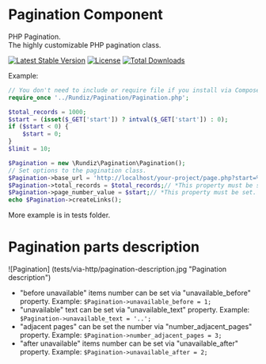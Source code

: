 # Pagination Component

PHP Pagination.<br>
The highly customizable PHP pagination class.

[![Latest Stable Version](https://poser.pugx.org/rundiz/pagination/v/stable)](https://packagist.org/packages/rundiz/pagination)
[![License](https://poser.pugx.org/rundiz/pagination/license)](https://packagist.org/packages/rundiz/pagination)
[![Total Downloads](https://poser.pugx.org/rundiz/pagination/downloads)](https://packagist.org/packages/rundiz/pagination)

Example:
```php
// You don't need to include or require file if you install via Composer.
require_once '../Rundiz/Pagination/Pagination.php';

$total_records = 1000;
$start = (isset($_GET['start']) ? intval($_GET['start']) : 0);
if ($start < 0) {
    $start = 0;
}
$limit = 10;

$Pagination = new \Rundiz\Pagination\Pagination();
// Set options to the pagination class.
$Pagination->base_url = 'http://localhost/your-project/page.php?start=%PAGENUMBER%';// *This property must be set.
$Pagination->total_records = $total_records;// *This property must be set.
$Pagination->page_number_value = $start;// *This property must be set.
echo $Pagination->createLinks();
```

More example is in tests folder.

# Pagination parts description
![Pagination] (tests/via-http/pagination-description.jpg "Pagination description")

* "before unavailable" items number can be set via "unavailable_before" property. Example: `$Pagination->unavailable_before = 1;`
* "unavailable" text can be set via "unavailable_text" property. Example: `$Pagination->unavailable_text = '..';`
* "adjacent pages" can be set the number via "number_adjacent_pages" property. Example: `$Pagination->number_adjacent_pages = 3;`
* "after unavailable" items number can be set via "unavailable_after" property. Example: `$Pagination->unavailable_after = 2;`